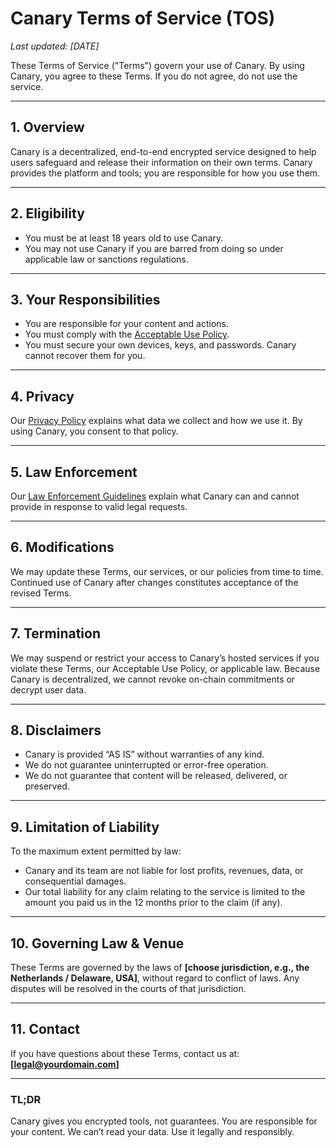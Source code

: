 # Canary Terms of Service (TOS)

_Last updated: [DATE]_  

These Terms of Service ("Terms") govern your use of Canary. By using Canary, you agree to these Terms. If you do not agree, do not use the service.  

---

## 1. Overview

Canary is a decentralized, end-to-end encrypted service designed to help users safeguard and release their information on their own terms. Canary provides the platform and tools; you are responsible for how you use them.  

---

## 2. Eligibility

- You must be at least 18 years old to use Canary.  
- You may not use Canary if you are barred from doing so under applicable law or sanctions regulations.  

---

## 3. Your Responsibilities

- You are responsible for your content and actions.  
- You must comply with the [Acceptable Use Policy](./canary-acceptable-use-policy.md).  
- You must secure your own devices, keys, and passwords. Canary cannot recover them for you.  

---

## 4. Privacy

Our [Privacy Policy](./canary-privacy-policy.md) explains what data we collect and how we use it. By using Canary, you consent to that policy.  

---

## 5. Law Enforcement

Our [Law Enforcement Guidelines](./canary-law-enforcement-guidelines.md) explain what Canary can and cannot provide in response to valid legal requests.  

---

## 6. Modifications

We may update these Terms, our services, or our policies from time to time. Continued use of Canary after changes constitutes acceptance of the revised Terms.  

---

## 7. Termination

We may suspend or restrict your access to Canary’s hosted services if you violate these Terms, our Acceptable Use Policy, or applicable law. Because Canary is decentralized, we cannot revoke on-chain commitments or decrypt user data.  

---

## 8. Disclaimers

- Canary is provided “AS IS” without warranties of any kind.  
- We do not guarantee uninterrupted or error-free operation.  
- We do not guarantee that content will be released, delivered, or preserved.  

---

## 9. Limitation of Liability

To the maximum extent permitted by law:  
- Canary and its team are not liable for lost profits, revenues, data, or consequential damages.  
- Our total liability for any claim relating to the service is limited to the amount you paid us in the 12 months prior to the claim (if any).  

---

## 10. Governing Law & Venue

These Terms are governed by the laws of **[choose jurisdiction, e.g., the Netherlands / Delaware, USA]**, without regard to conflict of laws. Any disputes will be resolved in the courts of that jurisdiction.  

---

## 11. Contact

If you have questions about these Terms, contact us at: **[legal@yourdomain.com]**  

---

### TL;DR

Canary gives you encrypted tools, not guarantees. You are responsible for your content. We can’t read your data. Use it legally and responsibly.  

